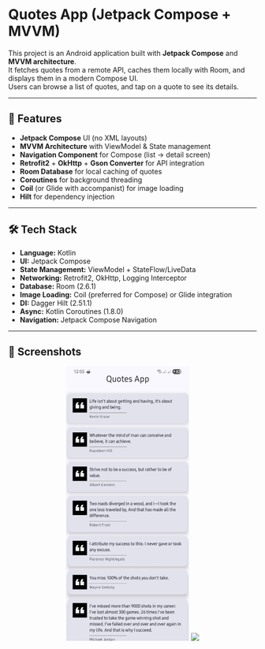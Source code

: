 # Quotes App (Jetpack Compose + MVVM)

This project is an Android application built with **Jetpack Compose** and **MVVM architecture**.  
It fetches quotes from a remote API, caches them locally with Room, and displays them in a modern Compose UI.  
Users can browse a list of quotes, and tap on a quote to see its details.

---

## 🚀 Features

- **Jetpack Compose** UI (no XML layouts)
- **MVVM Architecture** with ViewModel & State management
- **Navigation Component** for Compose (list → detail screen)
- **Retrofit2** + **OkHttp** + **Gson Converter** for API integration
- **Room Database** for local caching of quotes
- **Coroutines** for background threading
- **Coil** (or Glide with accompanist) for image loading
- **Hilt** for dependency injection

---

## 🛠️ Tech Stack

- **Language:** Kotlin
- **UI:** Jetpack Compose
- **State Management:** ViewModel + StateFlow/LiveData
- **Networking:** Retrofit2, OkHttp, Logging Interceptor
- **Database:** Room (2.6.1)
- **Image Loading:** Coil (preferred for Compose) or Glide integration
- **DI:** Dagger Hilt (2.51.1)
- **Async:** Kotlin Coroutines (1.8.0)
- **Navigation:** Jetpack Compose Navigation

---

## 📸 Screenshots

<p align="center">
  <img src="screenshots/home.jpg" width="250" />
  <img src="screenshots/details.jpg" width="250" />
</p>
